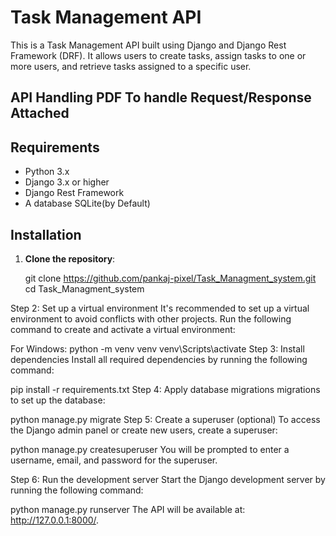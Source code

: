 # Task Management API

This is a Task Management API built using Django and Django Rest Framework (DRF). It allows users to create tasks, assign tasks to one or more users, and retrieve tasks assigned to a specific user.

## API Handling PDF To handle Request/Response Attached

## Requirements

- Python 3.x
- Django 3.x or higher
- Django Rest Framework
- A database SQLite(by Default)

## Installation

1. **Clone the repository**:
 
   git clone https://github.com/pankaj-pixel/Task_Managment_system.git
   cd Task_Managment_system

Step 2: Set up a virtual environment
It's recommended to set up a virtual environment to avoid conflicts with other projects. Run the following command to create and activate a virtual environment:

For Windows:
python -m venv venv
venv\Scripts\activate
Step 3: Install dependencies
Install all required dependencies by running the following command:


pip install -r requirements.txt
Step 4: Apply database migrations
migrations to set up the database:

python manage.py migrate
Step 5: Create a superuser (optional)
To access the Django admin panel or create new users, create a superuser:

python manage.py createsuperuser
You will be prompted to enter a username, email, and password for the superuser.

Step 6: Run the development server
Start the Django development server by running the following command:

python manage.py runserver
The API will be available at: http://127.0.0.1:8000/.
